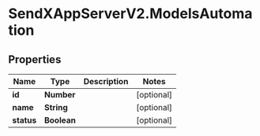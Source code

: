 # SendXAppServerV2.ModelsAutomation

## Properties
Name | Type | Description | Notes
------------ | ------------- | ------------- | -------------
**id** | **Number** |  | [optional] 
**name** | **String** |  | [optional] 
**status** | **Boolean** |  | [optional] 


